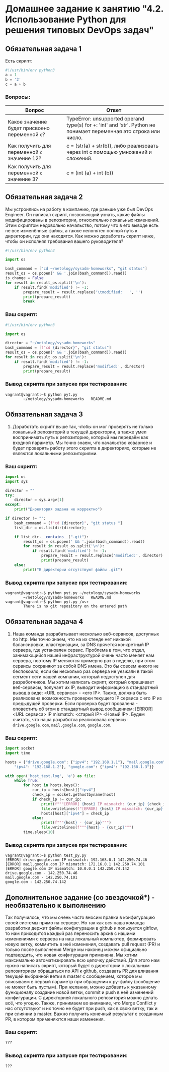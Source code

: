 # Домашнее задание к занятию "4.2. Использование Python для решения типовых DevOps задач"

## Обязательная задача 1

Есть скрипт:
```python
#!/usr/bin/env python3
a = 1
b = '2'
c = a + b
```

### Вопросы:
| Вопрос  | Ответ |
| ------------- | ------------- |
| Какое значение будет присвоено переменной `c`?  | TypeError: unsupported operand type(s) for +: 'int' and 'str'. Python не понимает переменная это строка или число. |
| Как получить для переменной `c` значение 12?  | c = (str(a) + str(b)), либо реализовать через int c помощью умножений и сложений.  |
| Как получить для переменной `c` значение 3?  | c = (int (a) + int (b))  |

## Обязательная задача 2
Мы устроились на работу в компанию, где раньше уже был DevOps Engineer. Он написал скрипт, позволяющий узнать, какие файлы модифицированы в репозитории, относительно локальных изменений. Этим скриптом недовольно начальство, потому что в его выводе есть не все изменённые файлы, а также непонятен полный путь к директории, где они находятся. Как можно доработать скрипт ниже, чтобы он исполнял требования вашего руководителя?

```python
#!/usr/bin/env python3

import os

bash_command = ["cd ~/netology/sysadm-homeworks", "git status"]
result_os = os.popen(' && '.join(bash_command)).read()
is_change = False
for result in result_os.split('\n'):
    if result.find('modified') != -1:
        prepare_result = result.replace('\tmodified:   ', '')
        print(prepare_result)
        break
```

### Ваш скрипт:

```python
#!/usr/bin/env python3

import os

director = "~/netology/sysadm-homeworks"
bash_command = [f"cd {director}", "git status"]
result_os = os.popen(' && '.join(bash_command)).read()
for result in result_os.split('\n'):
    if result.find('modified') != -1:
        prepare_result = result.replace('modified:', director)
        print(prepare_result)
```

### Вывод скрипта при запуске при тестировании:
```
vagrant@vagrant:~$ python pyt.py
        ~/netology/sysadm-homeworks   README.md
```

## Обязательная задача 3
1. Доработать скрипт выше так, чтобы он мог проверять не только локальный репозиторий в текущей директории, а также умел воспринимать путь к репозиторию, который мы передаём как входной параметр. Мы точно знаем, что начальство коварное и будет проверять работу этого скрипта в директориях, которые не являются локальными репозиториями.

### Ваш скрипт:

```python
import os
import sys

director = ""
try:
    director = sys.argv[1]
except:
    print("Директория задана не корректно")

if director != "":
    bash_command = [f"cd {director}", "git status "]
    list_dir = os.listdir(director);

    if list_dir.__contains__(".git"):
        result_os = os.popen(' && '.join(bash_command)).read()
        for result in result_os.split('\n'):
            if result.find('modified') != -1:
                prepare_result = result.replace('modified:', director)
                print(prepare_result)
    else:
        print("В директории отсутствуют файлы .git")
```

### Вывод скрипта при запуске при тестировании:
```
vagrant@vagrant:~$ python pyt.py ~/netology/sysadm-homeworks
        ~/netology/sysadm-homeworks   README.md
vagrant@vagrant:~$ python pyt.py /usr
        There is no git repository on the entered path
```

## Обязательная задача 4
1. Наша команда разрабатывает несколько веб-сервисов, доступных по http. Мы точно знаем, что на их стенде нет никакой балансировки, кластеризации, за DNS прячется конкретный IP сервера, где установлен сервис. Проблема в том, что отдел, занимающийся нашей инфраструктурой очень часто меняет нам сервера, поэтому IP меняются примерно раз в неделю, при этом сервисы сохраняют за собой DNS имена. Это бы совсем никого не беспокоило, если бы несколько раз сервера не уезжали в такой сегмент сети нашей компании, который недоступен для разработчиков. Мы хотим написать скрипт, который опрашивает веб-сервисы, получает их IP, выводит информацию в стандартный вывод в виде: <URL сервиса> - <его IP>. Также, должна быть реализована возможность проверки текущего IP сервиса c его IP из предыдущей проверки. Если проверка будет провалена - оповестить об этом в стандартный вывод сообщением: [ERROR] <URL сервиса> IP mismatch: <старый IP> <Новый IP>. Будем считать, что наша разработка реализовала сервисы: `drive.google.com`, `mail.google.com`, `google.com`.

### Ваш скрипт:
```python
import socket
import time

hosts = {"drive.google.com": {"ipv4": "192.168.1.1"}, "mail.google.com": {
    "ipv4": "192.168.1.2"}, "google.com": {"ipv4": "192.168.1.3"}}

with open('host_test.log', 'a') as file:
    while True:
        for host in hosts.keys():
            cur_ip = hosts[host]["ipv4"]
            check_ip = socket.gethostbyname(host)
            if check_ip != cur_ip:
                print(f"""[ERROR] {host} IP mismatch: {cur_ip} {check_ip}""")
                file.writelines(f"[ERROR] {host} IP mismatch: {cur_ip} {check_ip}")
                hosts[host]["ipv4"] = check_ip
            else:
                print(f"""{host} - {cur_ip}""")
                file.writelines(f"""{host} - {cur_ip}""")
        time.sleep(10)
```

### Вывод скрипта при запуске при тестировании:
```
vagrant@vagrant:~$ python test_py.py
[ERROR] drive.google.com IP mismatch: 192.168.0.1 142.250.74.46
[ERROR] mail.google.com IP mismatch: 172.16.0.1 142.250.74.101
[ERROR] google.com IP mismatch: 10.0.0.1 142.250.74.142
drive.google.com - 142.250.74.46
mail.google.com - 142.250.74.101
google.com - 142.250.74.142
```

## Дополнительное задание (со звездочкой*) - необязательно к выполнению

Так получилось, что мы очень часто вносим правки в конфигурацию своей системы прямо на сервере. Но так как вся наша команда разработки держит файлы конфигурации в github и пользуется gitflow, то нам приходится каждый раз переносить архив с нашими изменениями с сервера на наш локальный компьютер, формировать новую ветку, коммитить в неё изменения, создавать pull request (PR) и только после выполнения Merge мы наконец можем официально подтвердить, что новая конфигурация применена. Мы хотим максимально автоматизировать всю цепочку действий. Для этого нам нужно написать скрипт, который будет в директории с локальным репозиторием обращаться по API к github, создавать PR для вливания текущей выбранной ветки в master с сообщением, которое мы вписываем в первый параметр при обращении к py-файлу (сообщение не может быть пустым). При желании, можно добавить к указанному функционалу создание новой ветки, commit и push в неё изменений конфигурации. С директорией локального репозитория можно делать всё, что угодно. Также, принимаем во внимание, что Merge Conflict у нас отсутствуют и их точно не будет при push, как в свою ветку, так и при слиянии в master. Важно получить конечный результат с созданным PR, в котором применяются наши изменения. 

### Ваш скрипт:
```python
???
```

### Вывод скрипта при запуске при тестировании:
```
???
```